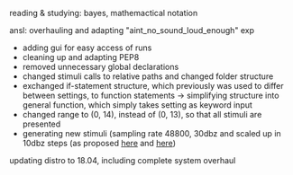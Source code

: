 reading & studying: bayes, mathemactical notation

ansl: overhauling and adapting "aint_no_sound_loud_enough" exp
- adding gui for easy access of runs
- cleaning up and adapting PEP8
- removed unnecessary global declarations
- changed stimuli calls to relative paths and changed folder structure
- exchanged if-statement structure, which previously was used to differ between settings, to function statements
         -> simplifying structure into general function, which simply takes setting as keyword input
- changed range to (0, 14), instead of (0, 13), so that all stimuli are presented
- generating new stimuli (sampling rate 48800, 30dbz and scaled up in 10dbz steps (as proposed [here](https://forum.audacityteam.org/viewtopic.php?t=2364) and [here](https://www.asha.org/policy/gl2005-00014.htm))
           
updating distro to 18.04, including complete system overhaul
